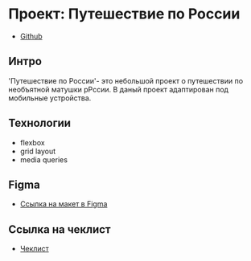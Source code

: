 # Проект: Путешествие по России
* [Github](https://github.com/JekaEvgeniy/russian-travel)

## Интро
'Путешествие по России'- это небольшой проект о путешествии по необъятной матушки рРссии. В даный проект адаптирован под мобильные устройства.

## Технологии
* flexbox
* grid layout
* media queries

## Figma
* [Ссылка на макет в Figma](https://www.figma.com/file/5S2WSbEFL6awjVWJ0NWL8Q/Sprint-3_-Russia-_-desktop-mobile?node-id=28503%3A0)

## Ссылка на чеклист
* [Чеклист](https://code.s3.yandex.net/web-developer/checklists-pdf/new-program/checklist-3.pdf)

